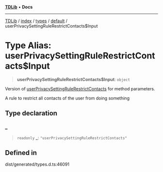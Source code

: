 [**TDLib**](../../../../../../README.md) • **Docs**

***

[TDLib](../../../../../../modules.md) / [index](../../../../../README.md) / [types](../../../README.md) / [default](../README.md) / userPrivacySettingRuleRestrictContacts$Input

# Type Alias: userPrivacySettingRuleRestrictContacts$Input

> **userPrivacySettingRuleRestrictContacts$Input**: `object`

Version of [userPrivacySettingRuleRestrictContacts](userPrivacySettingRuleRestrictContacts.md) for method parameters.

A rule to restrict all contacts of the user from doing something

## Type declaration

### \_

> `readonly` **\_**: `"userPrivacySettingRuleRestrictContacts"`

## Defined in

dist/generated/types.d.ts:46091
